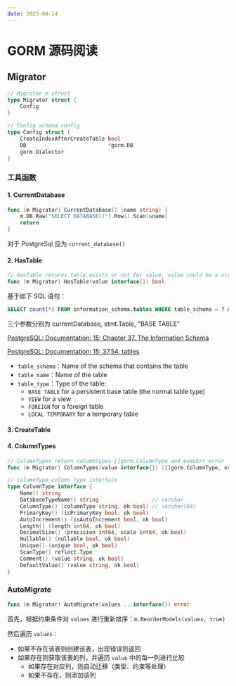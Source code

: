 ```yaml
---
date: 2023-04-14
---
```


# GORM 源码阅读

## Migrator

```go
// Migrator m struct
type Migrator struct {
	Config
}

// Config schema config
type Config struct {
	CreateIndexAfterCreateTable bool
	DB                          *gorm.DB
	gorm.Dialector
}
```

###  工具函数

#### 1. CurrentDatabase

```go
func (m Migrator) CurrentDatabase() (name string) {
	m.DB.Raw("SELECT DATABASE()").Row().Scan(&name)
	return
}
```

对于 PostgreSql 应为 `current_database()`

#### 2. HasTable

```go
// HasTable returns table exists or not for value, value could be a struct or string
func (m Migrator) HasTable(value interface{}) bool
```

基于如下 SQL 语句：

```sql
SELECT count(*) FROM information_schema.tables WHERE table_schema = ? AND table_name = ? AND table_type = ?
```

三个参数分别为 currentDatabase, stmt.Table, "BASE TABLE"

[PostgreSQL: Documentation: 15: Chapter 37. The Information Schema](https://www.postgresql.org/docs/15/information-schema.html)

[PostgreSQL: Documentation: 15: 37.54. tables](https://www.postgresql.org/docs/15/infoschema-tables.html)

- `table_schema`：Name of the schema that contains the table
- `table_name`：Name of the table
- `table_type`：Type of the table: 
  - `BASE TABLE` for a persistent base table (the normal table type)
  - `VIEW` for a view
  - `FOREIGN` for a foreign table
  - `LOCAL TEMPORARY` for a temporary table

#### 3. CreateTable

#### 4. ColumnTypes

```go
// ColumnTypes return columnTypes []gorm.ColumnType and execErr error
func (m Migrator) ColumnTypes(value interface{}) ([]gorm.ColumnType, error)
```

```go
// ColumnType column type interface
type ColumnType interface {
	Name() string
	DatabaseTypeName() string                 // varchar
	ColumnType() (columnType string, ok bool) // varchar(64)
	PrimaryKey() (isPrimaryKey bool, ok bool)
	AutoIncrement() (isAutoIncrement bool, ok bool)
	Length() (length int64, ok bool)
	DecimalSize() (precision int64, scale int64, ok bool)
	Nullable() (nullable bool, ok bool)
	Unique() (unique bool, ok bool)
	ScanType() reflect.Type
	Comment() (value string, ok bool)
	DefaultValue() (value string, ok bool)
}
```



### AutoMigrate

[](https://github.com/go-gorm/gorm/blob/f3874339efd829d9841ad8fb6b50d7c2059153d2/migrator/migrator.go#L103)

```go
func (m Migrator) AutoMigrate(values ...interface{}) error
```

首先，根据约束条件对 `values` 进行重新排序：`m.ReorderModels(values, true)`

然后遍历 `values`：

- 如果不存在该表则创建该表，出现错误则返回
- 如果存在则获取该表的列，并遍历 `value` 中的每一列进行比较
  - 如果存在对应列，则自动迁移（类型、约束等处理）
  - 如果不存在，则添加该列